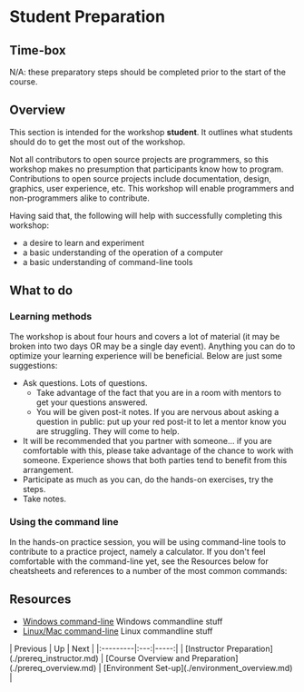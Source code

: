 # Student Preparation


## Time-box

N/A: these preparatory steps should be completed prior to the start of the course.


## Overview

This section is intended for the workshop **student**. It outlines what students should do to get the most out of the workshop.

Not all contributors to open source projects are programmers, so this workshop makes no presumption that participants know how to program. Contributions to open source projects include documentation, design, graphics, user experience, etc. This workshop will enable programmers and non-programmers alike to contribute. 

Having said that, the following will help with successfully completing this workshop:

* a desire to learn and experiment
* a basic understanding of the operation of a computer
* a basic understanding of command-line tools 


## What to do

### Learning methods

The workshop is about four hours and covers a lot of material (it may be broken into two days OR may be a single day event). Anything you can do to optimize your learning experience will be beneficial. Below are just some suggestions:

* Ask questions. Lots of questions. 
    * Take advantage of the fact that you are in a room with mentors to get your questions answered. 
    * You will be given post-it notes. If you are nervous about asking a question in public: put up your red post-it to let a mentor know you are struggling. They will come to help. 
* It will be recommended that you partner with someone... if you are comfortable with this, please take advantage of the chance to work with someone. Experience shows that both parties tend to benefit from this arrangement. 
* Participate as much as you can, do the hands-on exercises, try the steps. 
* Take notes.


### Using the command line

In the hands-on practice session, you will be using command-line tools to contribute to a practice project, namely a calculator. If you don't feel comfortable with the command-line yet, see the Resources below for cheatsheets and references to a number of the most common commands:



## Resources

* [Windows command-line](http://www.cs.columbia.edu/~sedwards/classes/2017/1102-spring/Command%20Prompt%20Cheatsheet.pdf) Windows commandline stuff
* [Linux/Mac command-line](https://files.fosswire.com/2007/08/fwunixref.pdf) Linux commandline stuff


<div id="nav-links" comment="this section is auto-generated, do not manually edit">
| Previous | Up | Next |
|:---------|:---:|-----:|
| [Instructor Preparation](./prereq_instructor.md) | [Course Overview and Preparation](./prereq_overview.md) | [Environment Set-up](./environment_overview.md) |
</div>
